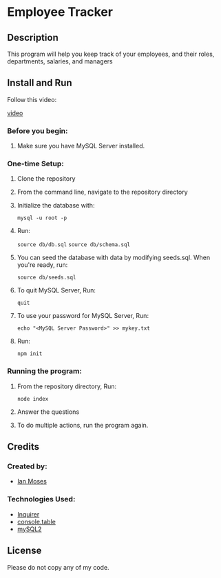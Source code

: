# Employee Tracker

## Description

This program will help you keep track of your employees, and their roles, departments, salaries, and managers

## Install and Run

Follow this video:

[video]()

### Before you begin:

1. Make sure you have MySQL Server installed.

### One-time Setup:

1. Clone the repository
2. From the command line, navigate to the repository directory
3. Initialize the database with:

    ```mysql -u root -p```

4. Run:

    ```source db/db.sql```
    ```source db/schema.sql```

5. You can seed the database with data by modifying seeds.sql. When you're ready, run:

    ```source db/seeds.sql```

6. To quit MySQL Server, Run:

    ```quit```

7. To use your password for MySQL Server, Run:

    ```echo "<MySQL Server Password>" >> mykey.txt```

8. Run:

    ```npm init```


### Running the program:

1. From the repository directory, Run:

    ```node index```

2. Answer the questions
3. To do multiple actions, run the program again.

## Credits

### Created by:
* [Ian Moses](https://github.com/Moses-Ian)

### Technologies Used:
* [Inquirer](https://www.npmjs.com/package/inquirer)
* [console.table](https://www.npmjs.com/package/console.table)
* [mySQL2](https://www.npmjs.com/package/mysql2)

## License

Please do not copy any of my code.
